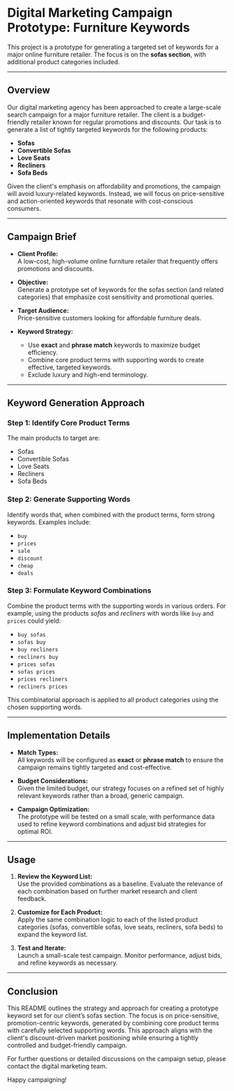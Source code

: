 # Digital Marketing Campaign Prototype: Furniture Keywords

This project is a prototype for generating a targeted set of keywords for a major online furniture retailer. The focus is on the **sofas section**, with additional product categories included.

---

## Overview

Our digital marketing agency has been approached to create a large-scale search campaign for a major furniture retailer. The client is a budget-friendly retailer known for regular promotions and discounts. Our task is to generate a list of tightly targeted keywords for the following products:

- **Sofas**
- **Convertible Sofas**
- **Love Seats**
- **Recliners**
- **Sofa Beds**

Given the client's emphasis on affordability and promotions, the campaign will avoid luxury-related keywords. Instead, we will focus on price-sensitive and action-oriented keywords that resonate with cost-conscious consumers.

---

## Campaign Brief

- **Client Profile:**  
  A low-cost, high-volume online furniture retailer that frequently offers promotions and discounts.

- **Objective:**  
  Generate a prototype set of keywords for the sofas section (and related categories) that emphasize cost sensitivity and promotional queries.

- **Target Audience:**  
  Price-sensitive customers looking for affordable furniture deals.

- **Keyword Strategy:**  
  - Use **exact** and **phrase match** keywords to maximize budget efficiency.
  - Combine core product terms with supporting words to create effective, targeted keywords.
  - Exclude luxury and high-end terminology.

---

## Keyword Generation Approach

### Step 1: Identify Core Product Terms
The main products to target are:
- Sofas
- Convertible Sofas
- Love Seats
- Recliners
- Sofa Beds

### Step 2: Generate Supporting Words
Identify words that, when combined with the product terms, form strong keywords. Examples include:
- `buy`
- `prices`
- `sale`
- `discount`
- `cheap`
- `deals`

### Step 3: Formulate Keyword Combinations
Combine the product terms with the supporting words in various orders. For example, using the products _sofas_ and _recliners_ with words like `buy` and `prices` could yield:
- `buy sofas`
- `sofas buy`
- `buy recliners`
- `recliners buy`
- `prices sofas`
- `sofas prices`
- `prices recliners`
- `recliners prices`

This combinatorial approach is applied to all product categories using the chosen supporting words.

---

## Implementation Details

- **Match Types:**  
  All keywords will be configured as **exact** or **phrase match** to ensure the campaign remains tightly targeted and cost-effective.

- **Budget Considerations:**  
  Given the limited budget, our strategy focuses on a refined set of highly relevant keywords rather than a broad, generic campaign.

- **Campaign Optimization:**  
  The prototype will be tested on a small scale, with performance data used to refine keyword combinations and adjust bid strategies for optimal ROI.

---

## Usage

1. **Review the Keyword List:**  
   Use the provided combinations as a baseline. Evaluate the relevance of each combination based on further market research and client feedback.

2. **Customize for Each Product:**  
   Apply the same combination logic to each of the listed product categories (sofas, convertible sofas, love seats, recliners, sofa beds) to expand the keyword list.

3. **Test and Iterate:**  
   Launch a small-scale test campaign. Monitor performance, adjust bids, and refine keywords as necessary.

---

## Conclusion

This README outlines the strategy and approach for creating a prototype keyword set for our client’s sofas section. The focus is on price-sensitive, promotion-centric keywords, generated by combining core product terms with carefully selected supporting words. This approach aligns with the client's discount-driven market positioning while ensuring a tightly controlled and budget-friendly campaign.

For further questions or detailed discussions on the campaign setup, please contact the digital marketing team.

Happy campaigning!
